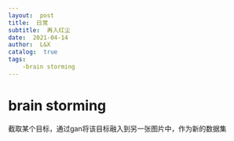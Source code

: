 ```yaml
---
layout:  post
title:  日常
subtitle:  再入红尘
date:  2021-04-14
author:  L&X
catalog:  true
tags:
    -brain storming
---
```




# brain storming

截取某个目标，通过gan将该目标融入到另一张图片中，作为新的数据集

 